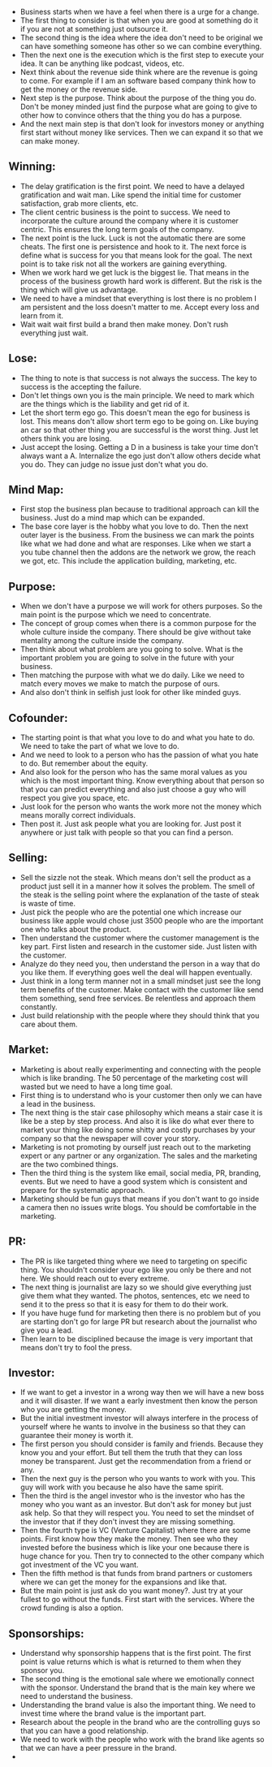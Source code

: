 - Business starts when we have a feel when there is a urge for a change.
- The first thing to consider is that when you are good at something do it if you are not at something just outsource it.
- The second thing is the idea where the idea don't need to be original we can have something someone has other so we can combine everything.
- Then the next one is the execution which is the first step to execute your idea. It can be anything like podcast, videos, etc.
- Next think about the revenue side think where are the revenue is going to come. For example if I am an software based company think how to get the money or the revenue side.
- Next step is the purpose. Think about the purpose of the thing you do. Don't be money minded just find the purpose what are going to give to other how to convince others that the thing you do has a purpose.
- And the next main step is that don't look for investors money or anything first start without money like services. Then we can expand it so that we can make money.
## Winning:
- The delay gratification is the first point. We need to have a delayed gratification and wait man. Like spend the initial time for customer satisfaction, grab more clients, etc. 
- The client centric business is the point to success. We need to incorporate the culture around the company where it is customer centric. This ensures the long term goals of the company.
- The next point is the luck. Luck is not the automatic there are some cheats. The first one is persistence and hook to it. The next force is define what is success for you that means look for the goal. The next point is to take risk not all the workers are gaining everything.
- When we work hard we get luck is the biggest lie. That means in the process of the business growth hard work is different. But the risk is the thing which will give us advantage.
- We need to have a mindset that everything is lost there is no problem I am persistent and the loss doesn't matter to me. Accept every loss and learn from it.
- Wait wait wait first build a brand then make money. Don't rush everything just wait.
## Lose:
- The thing to note is that success is not always the success. The key to success is the accepting the failure.
- Don't let things own you is the main principle. We need to mark which are the things which is the liability and get rid of it.
- Let the short term ego go. This doesn't mean the ego for business is lost. This means don't allow short term ego to be going on. Like buying an car so that other thing you are successful is the worst thing. Just let others think you are losing.
- Just accept the losing. Getting a D in a business is take your time don't always want a A. Internalize the ego just don't allow others decide what you do. They can judge no issue just don't what you do.
## Mind Map:
- First stop the business plan because to traditional approach can kill the business. Just do a mind map which can be expanded.
- The base core layer is the hobby what you love to do. Then the next outer layer is the business. From the business we can mark the points like what we had done and what are responses. Like when we start a you tube channel then the addons are the network we grow, the reach we got, etc. This include the application building, marketing, etc.

## Purpose:
- When we don't have a purpose we will work for others purposes. So the main point is the purpose which we need to concentrate. 
- The concept of group comes when there is a common purpose for the whole culture inside the company. There should be give without take mentality among the culture inside the company.
- Then think about what problem are you going to solve. What is the important problem you are going to solve in the future with your business.
- Then matching the purpose with what we do daily. Like we need to match every moves we make to match the purpose of ours.
- And also don't think in selfish just look for other like minded guys.
## Cofounder:
- The starting point is that what you love to do and what you hate to do. We need to take the part of what we love to do.
- And we need to look to a person who has the passion of what you hate to do. But remember about the equity. 
- And also look for the person who has the same moral values as you which is the most important thing. Know everything about that person so that you can predict everything and also just choose a guy who will respect you give you space, etc. 
- Just look for the person who wants the work more not the money which means morally correct individuals.
- Then post it. Just ask people what you are looking for. Just post it anywhere or just talk with people so that you can find a person.

## Selling:
- Sell the sizzle not the steak. Which means don't sell the product as a product just sell it in a manner how it solves the problem. The smell of the steak is the selling point where the explanation of the taste of steak is waste of time. 
- Just pick the people who are the potential one which increase our business like apple would chose just 3500 people who are the important one who talks about the product.
- Then understand the customer where the customer management is the key part. First listen and research in the customer side. Just listen with the customer.
- Analyze do they need you, then understand the person in a way that do you like them. If everything goes well the deal will happen eventually.
- Just think in a long term manner not in a small mindset just see the long term benefits of the customer. Make contact with the customer like send them something, send free services. Be relentless and approach them constantly.
- Just build relationship with the people where they should think that you care about them.

## Market:
- Marketing is about really experimenting and connecting with the people which is like branding. The 50 percentage of the marketing cost will wasted but we need to have a long time goal.
- First thing is to understand who is your customer then only we can have a lead in the business. 
- The next thing is the stair case philosophy which means a stair case it is like be a step by step process. And also it is like do what ever there to market your thing like doing some shitty and costly purchases by your company so that the newspaper will cover your story.
- Marketing is not promoting by ourself just reach out to the marketing expert or any partner or any organization. The sales and the marketing are the two combined things.
- Then the third thing is the system like email, social media, PR, branding, events. But we need to have a good system which is consistent and prepare for the systematic approach.
- Marketing should be fun guys that means if you don't want to go inside a camera then no issues write blogs. You should be comfortable in the marketing.

## PR:
- The PR is like targeted thing where we need to targeting on specific thing. You shouldn't consider your ego like you only be there and not here. We should reach out to every extreme.
- The next thing is journalist are lazy so we should give everything just give them what they wanted. The photos, sentences, etc we need to send it to the press so that it is easy for them to do their work.
- If you have huge fund for marketing then there is no problem but of you are starting don't go for large PR but research about the journalist who give you a lead.
- Then learn to be disciplined because the image is very important that means don't try to fool the press. 

## Investor:
- If we want to get a investor in a wrong way then we will have a new boss and it will disaster. If we want a early investment then know the person who you are getting the money.
- But the initial investment investor will always interfere in the process of yourself where he wants to involve in the business so that they can guarantee their money is worth it.
- The first person you should consider is family and friends. Because they know you and your effort. But tell them the truth that they can loss money be transparent. Just get the recommendation from a friend or any.
- Then the next guy is the person who you wants to work with you. This guy will work with you because he also have the same spirit.
- Then the third is the angel investor who is the investor who has the money who you want as an investor. But don't ask for money but just ask help. So that they will respect you. You need to set the mindset of the investor that if they don't invest they are missing something.
- Then the fourth type is VC (Venture Capitalist) where there are some points. First know how they make the money. Then see who they invested before the business which is like your one because there is huge chance for you. Then try to connected to the other company which got investment of the VC you want.
- Then the fifth method is that funds from brand partners or customers where we can get the money for the expansions and like that.
- But the main point is just ask do you want money?. Just try at your fullest to go without the funds. First start with the services. Where the crowd funding is also a option.

## Sponsorships:
- Understand why sponsorship happens that is the first point. The first point is value returns which is what is returned to them when they sponsor you.
- The second thing is the emotional sale where we emotionally connect with the sponsor. Understand the brand that is the main key where we need to understand the business.
- Understanding the brand value is also the important thing. We need to invest time where the brand value is the important part.
- Research about the people in the brand who are the controlling guys so that you can have a good relationship.
- We need to work with the people who work with the brand like agents so that we can have a peer pressure in the brand.
- 